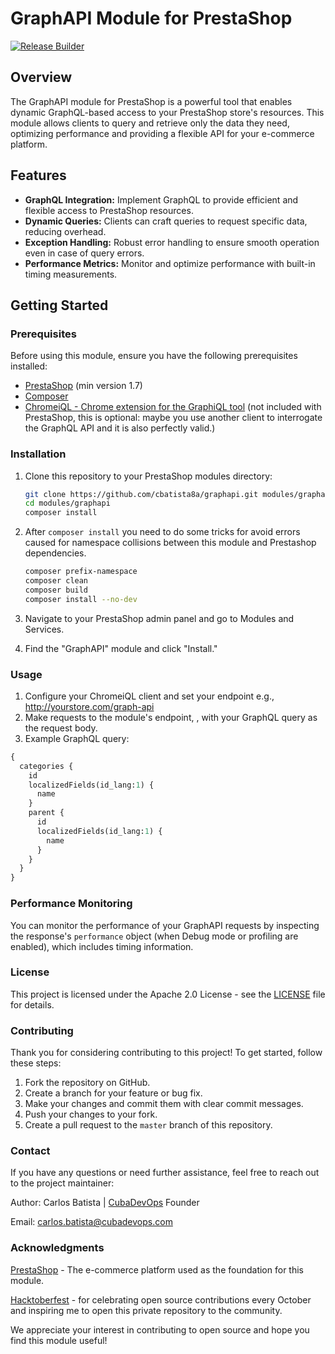 # GraphAPI Module for PrestaShop

[![Release Builder](https://github.com/cbatista8a/graphapi/actions/workflows/release_builder.yml/badge.svg)](https://github.com/cbatista8a/graphapi/actions/workflows/release_builder.yml)

## Overview

The GraphAPI module for PrestaShop is a powerful tool that enables dynamic GraphQL-based access to your PrestaShop store's resources. This module allows clients to query and retrieve only the data they need, optimizing performance and providing a flexible API for your e-commerce platform.

## Features

- **GraphQL Integration:** Implement GraphQL to provide efficient and flexible access to PrestaShop resources.
- **Dynamic Queries:** Clients can craft queries to request specific data, reducing overhead.
- **Exception Handling:** Robust error handling to ensure smooth operation even in case of query errors.
- **Performance Metrics:** Monitor and optimize performance with built-in timing measurements.

## Getting Started

### Prerequisites

Before using this module, ensure you have the following prerequisites installed:

- [PrestaShop](https://prestashop.com/versions/) (min version 1.7)
- [Composer](https://getcomposer.org/)
- [ChromeiQL - Chrome extension for the GraphiQL tool](https://chrome.google.com/webstore/detail/chromeiql/fkkiamalmpiidkljmicmjfbieiclmeij) (not included with PrestaShop, this is optional: maybe you use another client to interrogate the GraphQL API and it is also perfectly valid.)

### Installation

1. Clone this repository to your PrestaShop modules directory:

   ```bash
   git clone https://github.com/cbatista8a/graphapi.git modules/graphapi
   cd modules/graphapi
   composer install
   ```
2. After `composer install` you need to do some tricks for avoid errors caused for namespace collisions between this module and Prestashop dependencies.
   ```bash
   composer prefix-namespace
   composer clean
   composer build
   composer install --no-dev
   ```
   
3. Navigate to your PrestaShop admin panel and go to Modules and Services.
4. Find the "GraphAPI" module and click "Install."

### Usage

1. Configure your ChromeiQL client and set your endpoint e.g., http://yourstore.com/graph-api
2. Make requests to the module's endpoint, , with your GraphQL query as the request body.
3. Example GraphQL query:

```graphql
{
  categories {
    id
    localizedFields(id_lang:1) {
      name
    }
    parent {
      id
      localizedFields(id_lang:1) {
        name
      }
    }
  }
}
```
### Performance Monitoring

You can monitor the performance of your GraphAPI requests by inspecting the response's `performance` object (when Debug mode or profiling are enabled), which includes timing information.

### License

This project is licensed under the Apache 2.0 License - see the [LICENSE](./LICENSE.md) file for details.

### Contributing

Thank you for considering contributing to this project! To get started, follow these steps:

1. Fork the repository on GitHub.
2. Create a branch for your feature or bug fix.
3. Make your changes and commit them with clear commit messages.
4. Push your changes to your fork.
5. Create a pull request to the `master` branch of this repository.
   
### Contact

If you have any questions or need further assistance, feel free to reach out to the project maintainer:

Author: Carlos Batista | [CubaDevOps](https://cubadevops.com) Founder

Email: carlos.batista@cubadevops.com

### Acknowledgments

[PrestaShop](https://www.prestashop.com/) - The e-commerce platform used as the foundation for this module.

[Hacktoberfest](https://hacktoberfest.digitalocean.com/) - for celebrating open source contributions every October and inspiring me to open this private repository to the community.

We appreciate your interest in contributing to open source and hope you find this module useful!
